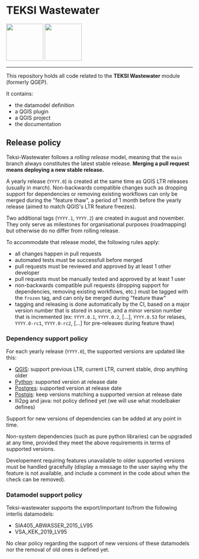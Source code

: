 # TEKSI Wastewater

<img src="https://www.teksi.ch/wp-content/uploads/210910-teksi-assain-logos-fr-02.png" height="100"> 
<img src="https://www.teksi.ch/wp-content/uploads/210910-teksi-logos-fr-04.png" height="100">

---

This repository holds all code related to the **TEKSI Wastewater** module (formerly QGEP).

It contains:
- the datamodel definition
- a QGIS plugin
- a QGIS project
- the documentation


## Release policy

Teksi-Wastewater follows a *rolling release* model, meaning that the `main` branch always constitutes the latest stable release. **Merging a pull request means deploying a new stable release.**

A yearly release (`YYYY.0`) is created at the same time as QGIS LTR releases (usually in march). Non-backwards compatible changes such as dropping support for dependencies or removing existing workflows can only be merged during the "feature thaw", a period of 1 month before the yearly release (aimed to match QGIS's LTR feature freezes).

Two additional tags (`YYYY.1`, `YYYY.2`) are created in august and november. They only serve as milestones for organisational purposes (roadmapping) but otherwise do no differ from rolling release.

To accommodate that release model, the following rules apply:
- all changes happen in pull requests
- automated tests must be successfull before merged
- pull requests must be reviewed and approved by at least 1 other developer
- pull requests must be manually tested and approved by at least 1 user
- non-backwards compatible pull requests (dropping support for dependencies, removing existing workflows, etc.) must be tagged with the `frozen` tag, and can only be merged during "feature thaw"
- tagging and releasing is done automatically by the CI, based on a major version number that is stored in source, and a minor version number that is incremented (ex: `YYYY.0.1`, `YYYY.0.2`, [...], `YYYY.0.53` for relases, `YYYY.0-rc1`, `YYYY.0-rc2`, [...] for pre-releases during feature thaw)


### Dependency support policy

For each yearly release (`YYYY.0`), the supported versions are updated like this:
- [QGIS](https://www.qgis.org/en/site/getinvolved/development/roadmap.html): support previous LTR, current LTR, current stable, drop anything older
- [Python](https://devguide.python.org/versions/): supported version at release date
- [Postgres](https://www.postgresql.org/support/versioning/): supported version at release date
- [Postgis](https://trac.osgeo.org/postgis/wiki/UsersWikiPostgreSQLPostGIS): keep versions matching a supported version at release date
- Ili2pg and java: not policy defined yet (we will use what modelbaker defines)

Support for new versions of dependencies can be added at any point in time.

Non-system dependencies (such as pure python libraries) can be upgraded at any time, provided they meet the above requirements in terms of supported versions.

Developement requiring features unavailable to older supported versions must be handled gracefully (display a message to the user saying why the feature is not available, and include a comment in the code about when the check can be removed).


### Datamodel support policy

Teksi-wastewater supports the export/important to/from the following interlis datamodels:
- SIA405_ABWASSER_2015_LV95
- VSA_KEK_2019_LV95

No clear policy regarding the support of new versions of these datamodels nor the removal of old ones is defined yet.
